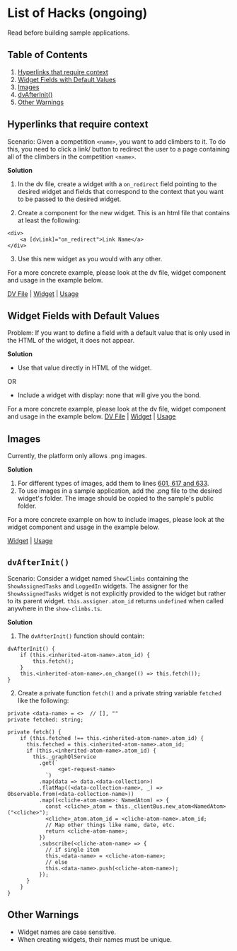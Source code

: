 # List of Hacks (ongoing)
Read before building sample applications.

## Table of Contents
1. [Hyperlinks that require context](#hyperlink)
2. [Widget Fields with Default Values](#widget)
3. [Images](#images)
4. [dvAfterInit()](#after)
5. [Other Warnings](#warnings)

## Hyperlinks that require context <a name="hyperlink"></a>
Scenario: Given a competition `<name>`, you want to add climbers to it. To do this, you need to click a link/ button to redirect the user to a page containing all of the climbers in the competition `<name>`.

**Solution**
1. In the dv file, create a widget with a `on_redirect` field pointing to the desired widget and fields that correspond to the context that you want to be passed to the desired widget.

2. Create a component for the new widget. This is an html file that contains at least the following:
```
<div>
    <a [dvLink]="on_redirect">Link Name</a>
</div>
```

3. Use this new widget as you would with any other. 

For a more concrete example, please look at the dv file, widget component and usage in the example below.

[DV File](https://github.com/spderosso/dejavu/blob/master/samples/live-scorecard/livescorecard.dv)
|
[Widget](https://github.com/spderosso/dejavu/blob/master/samples/live-scorecard/src/components/link-to-hosts/link-to-hosts.html)
|
[Usage](https://github.com/spderosso/dejavu/blob/master/samples/live-scorecard/src/components/show-and-edit-competition/show-and-edit-competition.html#L18)

## Widget Fields with Default Values <a name="widget"></a>
Problem: If you want to define a field with a default value that is only used in the HTML of the widget, it does not appear.

**Solution**
- Use that value directly in HTML of the widget.

OR 

- Include a widget with display: none that will give you the bond.

For a more concrete example, please look at the dv file, widget component and usage in the example below.
[DV File](https://github.com/spderosso/dejavu/blob/master/samples/live-scorecard/livescorecard.dv#L239)
|
[Widget](https://github.com/spderosso/dejavu/blob/master/samples/live-scorecard/src/components/show-and-edit-competition/show-and-edit-competition.html)
|
[Usage](https://github.com/spderosso/dejavu/blob/master/samples/live-scorecard/src/components/show-and-edit-competition/show-and-edit-competition.html#L47)

## Images <a name="images"></a>
Currently, the platform only allows .png images. 

**Solution**
1. For different types of images, add them to lines [601, 617 and 633](https://github.com/spderosso/dejavu/blob/master/core/mean-loader/src/mean.ts).
2. To use images in a sample application, add the .png file to the desired widget's folder. The image should be copied to the sample's public folder.

For a more concrete example on how to include images, please look at the widget component and usage in the example below.

[Widget](https://github.com/spderosso/dejavu/tree/master/samples/live-scorecard/src/components/banner)
|
[Usage](https://github.com/spderosso/dejavu/blob/76aaeb2881bd8802edba768f8901d164063296fa/samples/live-scorecard/src/components/banner/banner.html#L34)


## `dvAfterInit()` <a name="after"></a>
Scenario: Consider a widget named `ShowClimbs` containing the `ShowAssignedTasks` and `LoggedIn` widgets. The assigner for the `ShowAssignedTasks` widget is not explicitly provided to the widget but rather to its parent widget. `this.assigner.atom_id` returns `undefined` when called anywhere in the `show-climbs.ts`.

**Solution**
1. The `dvAfterInit()` function should contain:
```
dvAfterInit() {
    if (this.<inherited-atom-name>.atom_id) {
        this.fetch();
    }
    this.<inherited-atom-name>.on_change(() => this.fetch());
}
```

2. Create a private function `fetch()` and a private string variable `fetched` like the following:
```
private <data-name> = <>  // [], ""
private fetched: string;

private fetch() {
    if (this.fetched !== this.<inherited-atom-name>.atom_id) {
      this.fetched = this.<inherited-atom-name>.atom_id;
      if (this.<inherited-atom-name>.atom_id) {
        this._graphQlService
          .get(`
                <get-request-name>
            `)
          .map(data => data.<data-collection>)
          .flatMap((<data-collection-name>, _) => Observable.from(<data-collection-name>))
          .map((<cliche-atom-name>: NamedAtom) => {
            const <cliche>_atom = this._clientBus.new_atom<NamedAtom>("<cliche>");
            <cliche>_atom.atom_id = <cliche-atom-name>.atom_id;
            // Map other things like name, date, etc.
            return <cliche-atom-name>;
          })
          .subscribe(<cliche-atom-name> => {
            // if single item
            this.<data-name> = <cliche-atom-name>;
            // else
            this.<data-name>.push(<cliche-atom-name>);
          });
      }
    }
}
```
## Other Warnings <a name="warning"></a>
- Widget names are case sensitive.
- When creating widgets, their names must be unique.
